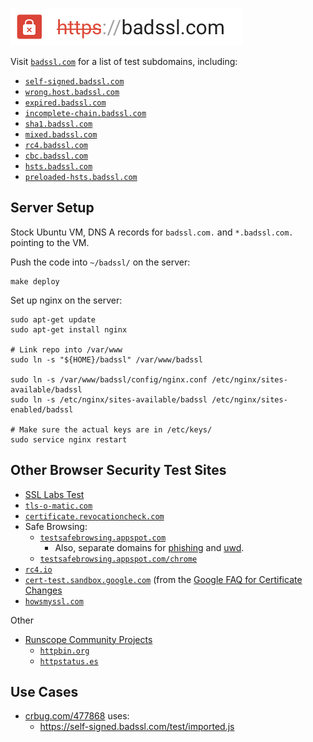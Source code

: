 [![badssl.com](badssl.com.png)](https://badssl.com)

Visit [`badssl.com`](https://badssl.com/) for a list of test subdomains, including:

- [`self-signed.badssl.com`](https://self-signed.badssl.com)
- [`wrong.host.badssl.com`](https://wrong.host.badssl.com)
- [`expired.badssl.com`](https://expired.badssl.com)
- [`incomplete-chain.badssl.com`](https://incomplete-chain.badssl.com)
- [`sha1.badssl.com`](https://sha1.badssl.com)
- [`mixed.badssl.com`](https://mixed.badssl.com)
- [`rc4.badssl.com`](https://rc4.badssl.com)
- [`cbc.badssl.com`](https://cbc.badssl.com)
- [`hsts.badssl.com`](https://hsts.badssl.com)
- [`preloaded-hsts.badssl.com`](https://preloaded-hsts.badssl.com)

## Server Setup

Stock Ubuntu VM, DNS A records for `badssl.com.` and `*.badssl.com.` pointing to the VM.

Push the code into `~/badssl/` on the server:

    make deploy

Set up nginx on the server:

    sudo apt-get update
    sudo apt-get install nginx

    # Link repo into /var/www
    sudo ln -s "${HOME}/badssl" /var/www/badssl

    sudo ln -s /var/www/badssl/config/nginx.conf /etc/nginx/sites-available/badssl
    sudo ln -s /etc/nginx/sites-available/badssl /etc/nginx/sites-enabled/badssl

    # Make sure the actual keys are in /etc/keys/
    sudo service nginx restart

## Other Browser Security Test Sites

- [SSL Labs Test](https://www.ssllabs.com/ssltest/)
- [`tls-o-matic.com`](https://www.tls-o-matic.com/)
- [`certificate.revocationcheck.com`](https://certificate.revocationcheck.com/)
- Safe Browsing:
  - [`testsafebrowsing.appspot.com`](https://testsafebrowsing.appspot.com/)
    - Also, separate domains for [phishing](http://phishing.safebrowsingtest.com/) and [uwd](http://uwd.safebrowsingtest.com/).
  - [`testsafebrowsing.appspot.com/chrome`](https://testsafebrowsing.appspot.com/chrome)
- [`rc4.io`](https://rc4.io/)
- [`cert-test.sandbox.google.com`](https://cert-test.sandbox.google.com/) (from the [Google FAQ for Certificate Changes](https://pki.google.com/faq.html)
- [`howsmyssl.com`](https://www.howsmyssl.com/)

Other

- [Runscope Community Projects](https://www.runscope.com/community)
  - [`httpbin.org`](https://httpbin.org/)
  - [`httpstatus.es`](http://httpstatus.es/)

## Use Cases

- [crbug.com/477868](https://code.google.com/p/chromium/issues/detail?id=477868) uses:
  - <https://self-signed.badssl.com/test/imported.js>
